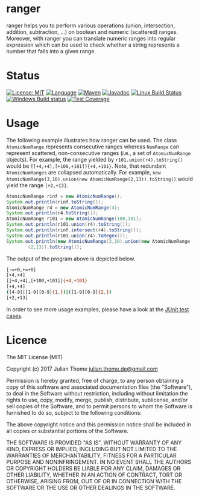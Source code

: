 # ranger

ranger helps you to perform various operations (union, intersection, addition,
subtraction, ...) on boolean and numeric (scattered) ranges. Moreover, with
ranger you can translate numeric ranges into regular expression which can
be used to check whether a string represents a number that falls into a given
range. 

# Status

[![License: MIT](https://img.shields.io/badge/License-MIT-yellow.svg)][licence]
[![Language](http://img.shields.io/badge/language-java-brightgreen.svg)][language]
[![Maven](https://maven-badges.herokuapp.com/maven-central/com.github.julianthome/ranger/badge.svg)][maven]
[![Javadoc](https://javadoc-emblem.rhcloud.com/doc/com.github.julianthome/ranger/badge.svg)][javadoc]
[![Linux Build Status](https://img.shields.io/travis/julianthome/ranger/master.svg?label=Linux%20build)][travis]
[![Windows Build status](https://img.shields.io/appveyor/ci/julianthome/ranger/master.svg?label=Windows%20build)][appveyor]
[![Test Coverage](https://codecov.io/gh/julianthome/ranger/branch/master/graph/badge.svg)][coverage]

[licence]: https://opensource.org/licenses/mit
[language]: https://www.java.com
[maven]: https://maven-badges.herokuapp.com/maven-central/com.github.julianthome/ranger
[javadoc]: http://www.javadoc.io/doc/com.github.julianthome/ranger
[travis]: https://travis-ci.org/julianthome/ranger
[appveyor]: https://ci.appveyor.com/project/julianthome/ranger
[coverage]: https://codecov.io/gh/julianthome/ranger 

# Usage

The following example illustrates how ranger can be used. The class
`AtomicNumRange` represents consecutive ranges whereas `NumRange` can represent
scattered, non-consecutive ranges (i.e., a set of `AtomicNumRange` objects).
For example, the range yielded by `r101.union(r4).toString()` would be
`[[+4,+4],[+100,+101]]{+4,+101}`. Note, that redundant `AtomicNumRanges` are
collapsed automatically. For example, `new AtomicNumRange(3,10).union(new
AtomicNumRange(2,13)).toString()` would yield the range `[+2,+13]`.


``` java
AtomicNumRange rinf = new AtomicNumRange();
System.out.println(rinf.toString());
AtomicNumRange r4 = new AtomicNumRange(4);
System.out.println(r4.toString());
AtomicNumRange r101 = new AtomicNumRange(100,101);
System.out.println(r101.union(r4).toString());
System.out.println(rinf.intersect(r4).toString());
System.out.println(r101.union(r4).toRegex());
System.out.println(new AtomicNumRange(3,10).union(new AtomicNumRange
        (2,13)).toString());
```

The output of the program above is depicted below.

``` bash
[-∞+0,+∞+0]
[+4,+4]
[[+4,+4],[+100,+101]]{+4,+101}
[+4,+4]
([4-9]|[1-9][0-9]{1,})|([1-9][0-9]{2,})
[+2,+13]
```

In order to see more usage examples, please have a look at the [JUnit test
cases](https://github.com/julianthome/ranger/tree/master/src/test/java).


# Licence

The MIT License (MIT)

Copyright (c) 2017 Julian Thome <julian.thome.de@gmail.com>

Permission is hereby granted, free of charge, to any person obtaining a copy of
this software and associated documentation files (the "Software"), to deal in
the Software without restriction, including without limitation the rights to
use, copy, modify, merge, publish, distribute, sublicense, and/or sell copies
of the Software, and to permit persons to whom the Software is furnished to do
so, subject to the following conditions:

The above copyright notice and this permission notice shall be included in all
copies or substantial portions of the Software.

THE SOFTWARE IS PROVIDED "AS IS", WITHOUT WARRANTY OF ANY KIND, EXPRESS OR
IMPLIED, INCLUDING BUT NOT LIMITED TO THE WARRANTIES OF MERCHANTABILITY,
FITNESS FOR A PARTICULAR PURPOSE AND NONINFRINGEMENT. IN NO EVENT SHALL THE
AUTHORS OR COPYRIGHT HOLDERS BE LIABLE FOR ANY CLAIM, DAMAGES OR OTHER
LIABILITY, WHETHER IN AN ACTION OF CONTRACT, TORT OR OTHERWISE, ARISING FROM,
OUT OF OR IN CONNECTION WITH THE SOFTWARE OR THE USE OR OTHER DEALINGS IN THE
SOFTWARE.

